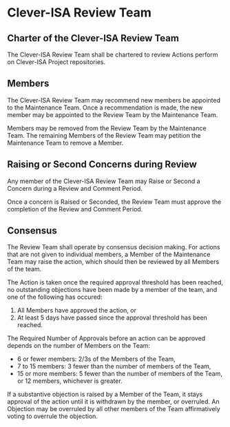 # Clever-ISA Review Team

## Charter of the Clever-ISA Review Team

The Clever-ISA Review Team shall be chartered to review Actions perform on Clever-ISA Project repositories. 

## Members

The Clever-ISA Review Team may recommend new members be appointed to the Maintenance Team. Once a recommendation is made, the new member may be appointed to the Review Team by the Maintenance Team.

Members may be removed from the Review Team by the Maintenance Team. The remaining Members of the Review Team may petition the Maintenance Team to remove a Member.

## Raising or Second Concerns during Review

Any member of the Clever-ISA Review Team may Raise or Second a Concern during a Review and Comment Period.

Once a concern is Raised or Seconded, the Review Team must approve the completion of the Review and Comment Period.

## Consensus

The Review Team shall operate by consensus decision making. For actions that are not given to individual members, a Member of the Maintenance Team may raise the action, which should then be reviewed by all Members of the team. 

The Action is taken once the required approval threshold has been reached, no outstanding objections have been made by a member of the team, and one of the following has occured:
1. All Members have approved the action, or
2. At least 5 days have passed since the approval threshold has been reached.

The Required Number of Approvals before an action can be approved depends on the number of Members on the Team:
* 6 or fewer members: 2/3s of the Members of the Team,
* 7 to 15 members: 3 fewer than the number of members of the Team,
* 15 or more members: 5 fewer than the number of members of the Team, or 12 members, whichever is greater.

If a substantive objection is raised by a Member of the Team, it stays approval of the action until it is withdrawn by the member, or overruled. An Objection may be overruled by all other members of the Team affirmatively voting to overrule the objection.
